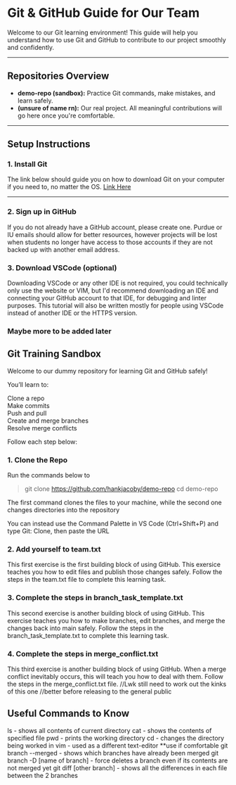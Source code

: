 # Git & GitHub Guide for Our Team

Welcome to our Git learning environment! This guide will help you understand how to use Git and GitHub to contribute to our project smoothly and confidently.

---

## Repositories Overview

- **demo-repo (sandbox):** Practice Git commands, make mistakes, and learn safely.
- **(unsure of name rn):** Our real project. All meaningful contributions will go here once you're comfortable.

---

## Setup Instructions

### 1. Install Git
The link below should guide you on how to download Git on your computer if you need to, no matter the OS.
[Link Here](https://www.atlassian.com/git/tutorials/install-git)

---

### 2. Sign up in GitHub

If you do not already have a GitHub account, please create one. Purdue or IU emails should allow for
better resources, however projects will be lost when
students no longer have access to those accounts if
they are not backed up with another email address.

### 3. Download VSCode (optional)

Downloading VSCode or any other IDE is not required,
you could technically only use the website or VIM, 
but I'd recommend downloading an IDE and connecting
your GitHub account to that IDE, for debugging and
linter purposes. This tutorial will also be written 
mostly for people using VSCode instead of another 
IDE or the HTTPS version.

### Maybe more to be added later

## Git Training Sandbox

Welcome to our dummy repository for learning Git and GitHub safely!

You’ll learn to:
  
  Clone a repo  
  Make commits  
  Push and pull  
  Create and merge branches  
  Resolve merge conflicts   

Follow each step below:

### 1. Clone the Repo

Run the commands below to 

  > git clone https://github.com/hankjacoby/demo-repo
  > cd demo-repo

The first command clones the files to your machine, while
the second one changes directories into the repository

You can instead use the Command Palette in VS Code (Ctrl+Shift+P) and type Git: Clone, then paste the URL

### 2. Add yourself to team.txt

This first exercise is the first building block of using GitHub. This exersice teaches
you how to edit files and publish those changes safely. 
Follow the steps in the team.txt file to complete this learning task.

### 3. Complete the steps in branch_task_template.txt

This second exercise is another building block of using GitHub. This exercise teaches
you how to make branches, edit branches, and merge the changes back into main safely.
Follow the steps in the branch_task_template.txt to complete this learning task.

### 4. Complete the steps in merge_conflict.txt

This third exercise is another building block of using GitHub. When a merge conflict inevitably
occurs, this will teach you how to deal with them.
Follow the steps in the merge_conflict.txt file.
//Lwk still need to work out the kinks of this one
//better before releasing to the general public

## Useful Commands to Know

ls - shows all contents of current directory
cat - shows the contents of specified file
pwd - prints the working directory
cd - changes the directory being worked in
vim - used as a different text-editor **use if comfortable
git branch --merged - shows which branches have already been merged
git branch -D [name of branch] - force deletes a branch even if its contents are not merged yet
git diff [other branch] - shows all the differences in each file between the 2 branches
